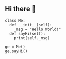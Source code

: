 ## Hi there 👋

```python:
class Me:
  def __init__(self):
    _msg = "Hello World!"
  def sayHi(self):
    print(self._msg)

ge = Me()
ge.sayHi()
```

